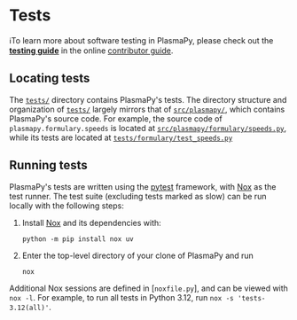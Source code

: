 # Tests

[contributor guide]: https://docs.plasmapy.org/en/latest/contributing
[**testing guide**]: https://docs.plasmapy.org/en/latest/contributing/testing_guide.html
[`src/plasmapy/formulary/speeds.py`]: https://github.com/PlasmaPy/PlasmaPy/blob/main/src/plasmapy/formulary/speeds.py
[`tests/formulary/test_speeds.py`]: https://github.com/PlasmaPy/PlasmaPy/blob/main/tests/formulary/test_speeds.py
[`tests/`]: https://github.com/PlasmaPy/PlasmaPy/blob/main/tests
[`src/plasmapy/`]: https://github.com/PlasmaPy/PlasmaPy/blob/main/src/plasmapy
[Nox]: https://nox.thea.codes
[noxfile.py]: https://github.com/PlasmaPy/PlasmaPy/blob/main/noxfile.py
[pytest]: https://docs.pytest.org

ℹ️To learn more about software testing in PlasmaPy, please check out
the [**testing guide**] in the online [contributor guide].

## Locating tests

The [`tests/`] directory contains PlasmaPy's tests. The directory
structure and organization of [`tests/`] largely mirrors that of
[`src/plasmapy/`], which contains PlasmaPy's source code. For example,
the source code of `plasmapy.formulary.speeds` is located at
[`src/plasmapy/formulary/speeds.py`], while its tests are located at
[`tests/formulary/test_speeds.py`]

## Running tests

PlasmaPy's tests are written using the [pytest] framework, with [Nox] as
the test runner. The test suite (excluding tests marked as slow) can be
run locally with the following steps:

1. Install [Nox] and its dependencies with:
   ```shell
   python -m pip install nox uv
   ```
2. Enter the top-level directory of your clone of PlasmaPy and run
   ```shell
   nox
   ```

Additional Nox sessions are defined in [`noxfile.py`], and can be viewed
with `nox -l`. For example, to run all tests in Python 3.12, run
`nox -s 'tests-3.12(all)'`.
